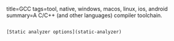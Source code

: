 title=GCC
tags=tool, native, windows, macos, linux, ios, android
summary=A C/C++ (and other languages) compiler toolchain.
~~~~~~

[Static analyzer options](static-analyzer)
